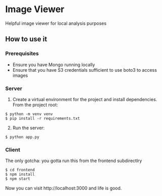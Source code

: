 # Image Viewer

Helpful image viewer for local analysis purposes

## How to use it

### Prerequisites

- Ensure you have Mongo running locally
- Ensure that you have S3 credentials sufficient to use boto3 to access images

### Server

1. Create a virtual environment for the project and install dependencies. From the project root:

```
$ python -m venv venv
$ pip install -r requirements.txt
```

2. Run the server:

```
$ python app.py
```

### Client

The only gotcha: you gotta run this from the frontend subdirectlry

```
$ cd frontend
$ npm install
$ npm start
```

Now you can visit http://localhost:3000 and life is good.
